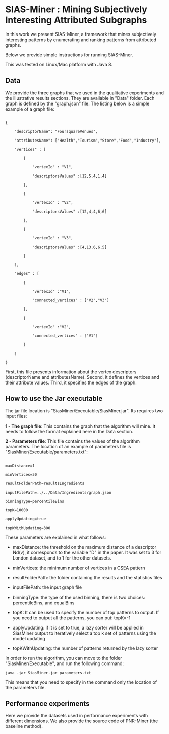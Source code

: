# SIAS-Miner : Mining Subjectively Interesting Attributed Subgraphs

In this work we present SIAS-Miner, a framework that mines subjectively
interesting patterns by enumerating and ranking patterns from attributed graphs.   

Below we provide simple instructions for running SIAS-Miner.  

This was tested on Linux/Mac platform with Java 8.   


## Data
We provide the three graphs that we used in the qualitative experiments and the illustrative results sections. They are available in "Data" folder. 
Each graph is defined by the "graph.json" file. The listing below is a simple example of a graph file:

```

{

	"descriptorName": "FoursquareVenues",	

	"attributesName": ["Health","Tourism","Store","Food","Industry"],

	"vertices" : [

		{

			"vertexId" : "V1",

			"descriptorsValues" :[12,5,4,1,4]

		},

		{

			"vertexId" : "V2",

			"descriptorsValues" :[12,4,4,6,6]

		},

		{

			"vertexId" : "V3",

			"descriptorsValues" :[4,13,6,6,5]

		}

	],

	"edges" : [

		{

			"vertexId" :"V1",

			"connected_vertices" : ["V2","V3"]

		},

		{

			"vertexId" :"V2",

			"connected_vertices" : ["V1"]

		}

	]

}

```

First, this file presents information about the vertex descriptors (descriptorName and attributesName). Second, it defines the vertices and their attribute values. Third, it specifies the edges of the graph.



## How to use the Jar executable
The jar file location is "SiasMiner/Executable/SiasMiner.jar". Its requires two input files:

**1 - The graph file**: This contains the graph that the algorithm will mine. It needs to follow the format explained here in the Data section. 

**2 - Parameters file**: This file contains the values of the algorithm parameters. The location of an example of parameters file is "SiasMiner/Executable/parameters.txt":

```

maxDistance=1

minVertices=30

resultFolderPath=resultsIngredients

inputFilePath=../../Data/Ingredients/graph.json

binningType=percentileBins

topK=10000

applyUpdating=true

topKWithUpdating=300

```

These parameters are explained in what follows:

- maxDistance: the threshold on the maximum distance of a descriptor Nd(v), it corresponds to the variable "D" in the paper. It was set to 3 for London dataset, and to 1 for the other datasets.

- minVertices: the minimum number of vertices in a CSEA pattern

- resultFolderPath: the folder containing the results and the statistics files

- inputFilePath: the input graph file

- binningType: the type of the used binning, there is two choices: percentileBins, and equalBins

- topK: It can be used to specify the number of top patterns to output. If you need to output all the patterns, you can put: topK=-1

- applyUpdating: if it is set to true, a lazy sorter will be applied in SiasMiner output to iteratively select a top k set of patterns using the model updating

- topKWithUpdating: the number of patterns returned by the lazy sorter

In order to run the algorithm, you can move to the folder "SiasMiner/Executable", and run the following command:

```
java -jar SiasMiner.jar parameters.txt
```

This means that you need to specify in the command only the location of the parameters file.


## Performance experiments
Here we provide the datasets used in performance experiments with different dimensions. We also provide the source code of PNR-Miner (the baseline method).










